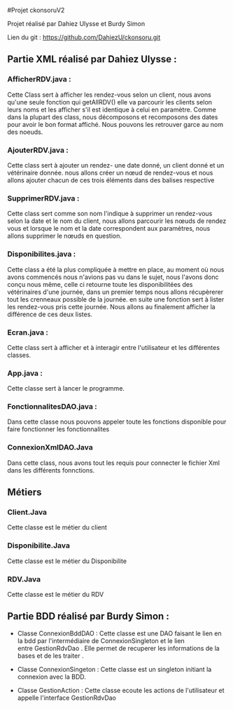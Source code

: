 #Projet  ckonsoruV2


Projet réalisé par Dahiez Ulysse et Burdy Simon


Lien du git : https://github.com/DahiezU/ckonsoru.git

## Partie XML réalisé par Dahiez Ulysse :

### AfficherRDV.java :

Cette Class sert à afficher les rendez-vous selon un client, nous avons qu'une seule fonction qui getAllRDV() elle va parcourir les clients selon leurs noms et les afficher s'il est identique à celui en paramètre. Comme dans la plupart des class, nous décomposons et recomposons des dates pour avoir le bon format affiché. Nous pouvons les retrouver garce au nom des noeuds.

### AjouterRDV.java :

Cette class sert à ajouter un rendez- une date donné, un client donné et un vétérinaire donnée. nous allons créer un nœud de rendez-vous et nous allons ajouter chacun de ces trois éléments dans des balises respective

### SupprimerRDV.java :

Cette class sert comme son nom l'indique à supprimer un rendez-vous selon la date et le nom du client, nous allons parcourir les nœuds de rendez vous et lorsque le nom et la date correspondent aux paramètres, nous allons supprimer le nœuds en question.

### Disponibilites.java :

Cette class a été la plus compliquée à mettre en place, au moment où nous avons commencés nous n'avions pas vu dans le sujet, nous l'avons donc conçu nous même, celle ci retourne toute les disponibilitées des vétérinaires d'une journée, dans un premier temps nous allons récupèrerer tout les crenneaux possible de la journée. en suite une fonction sert à lister les rendez-vous pris cette journée. Nous allons au finalement afficher la différence de ces deux listes.

### Ecran.java :

Cette class sert à afficher et à interagir entre l'utilisateur et les différentes classes.

### App.java :

Cette classe sert à lancer le programme.

### FonctionnalitesDAO.java :

Dans cette classe nous pouvons appeler toute les fonctions disponible pour faire fonctionner les fonctionnalites

### ConnexionXmlDAO.Java

Dans cette class, nous avons tout les requis pour connecter le fichier Xml dans les différents fonnctions.

## Métiers

### Client.Java

Cette classe est le métier du client 

### Disponibilite.Java

Cette classe est le métier du Disponibilite 

### RDV.Java

Cette classe est le métier du RDV 

## Partie BDD réalisé par Burdy Simon : 

  - Classe ConnexionBddDAO :
    Cette classe est une DAO faisant le lien en la bdd par l'intermédiaire de ConnexionSingleton et le lien<br>
    entre GestionRdvDao .
    Elle permet de  recuperer les informations de la bases et de les traiter \. <br>
    
  -  Classe ConnexionSingeton  : 
    Cette classe  est un singleton initiant la connexion avec la BDD\. <br>

  -  Classe  GestionAction : 
     Cette classe ecoute les actions de l'utilisateur et appelle l'interface GestionRdvDao 
